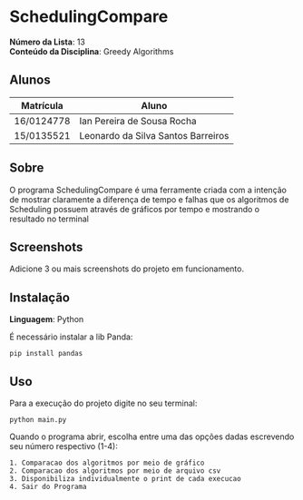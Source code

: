 
# SchedulingCompare

**Número da Lista**: 13<br>
**Conteúdo da Disciplina**: Greedy Algorithms<br>

## Alunos
|Matrícula | Aluno |
| -- | -- |
| 16/0124778  |  Ian Pereira de Sousa Rocha |
| 15/0135521  |  Leonardo da Silva Santos Barreiros |

## Sobre 
O programa SchedulingCompare é uma ferramente criada com a intenção de mostrar claramente a diferença de tempo e falhas que os algoritmos de Scheduling possuem através de gráficos por tempo e mostrando o resultado no terminal

## Screenshots
Adicione 3 ou mais screenshots do projeto em funcionamento.

## Instalação 
**Linguagem**: Python<br>

É necessário instalar a lib Panda:
```
pip install pandas
```

## Uso 
Para a execução do projeto digite no seu terminal:
```
python main.py
```
Quando o programa abrir, escolha entre uma das opções dadas escrevendo seu número respectivo (1-4):
```
1. Comparacao dos algoritmos por meio de gráfico
2. Comparacao dos algoritmos por meio de arquivo csv
3. Disponibiliza individualmente o print de cada execucao
4. Sair do Programa
```





